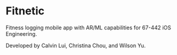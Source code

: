 # Fitnetic
Fitness logging mobile app with AR/ML capabilities for 67-442 iOS Engineering.

Developed by Calvin Lui, Christina Chou, and Wilson Yu.
